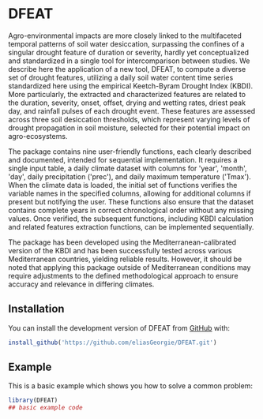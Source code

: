 # DFEAT

<!-- badges: start -->

<!-- badges: end -->

Agro-environmental impacts are more closely linked to the multifaceted temporal patterns of soil water desiccation,
surpassing the confines of a singular drought feature of duration or severity,
hardly yet conceptualized and standardized in a single tool for intercomparison between studies.
We describe here the application of a new tool, DFEAT, to compute a diverse set of drought features,
utilizing a daily soil water content time series standardized here using the empirical Keetch-Byram Drought Index (KBDI).
More particularly, the extracted and characterized features are related to the duration, severity, onset, offset, drying and wetting rates, driest peak day, and rainfall pulses of each drought event.
These features are assessed across three soil desiccation thresholds, which represent varying levels of drought propagation in soil moisture, selected for their potential impact on agro-ecosystems.


The package contains nine user-friendly functions, each clearly described and documented, intended for sequential implementation.
It requires a single input table, a daily climate dataset with columns for 'year', 'month', 'day',
daily precipitation ('prec'), and daily maximum temperature ('Tmax'). When the climate data is loaded,
the initial set of functions verifies the variable names in the specified columns, allowing for additional columns if present but notifying the user.
These functions also ensure that the dataset contains complete years in correct chronological order without any missing values. Once verified,
the subsequent functions, including KBDI calculation and related features extraction functions, can be implemented sequentially.

The package has been developed using the Mediterranean-calibrated version of the KBDI and has been successfully tested across various Mediterranean countries,
yielding reliable results. However, it should be noted that applying this package outside of Mediterranean conditions
may require adjustments to the defined methodological approach to ensure accuracy and relevance in differing climates.



## Installation

You can install the development version of DFEAT from [GitHub](https://github.com/eliasGeorgie/DFEAT.git) with:

``` r
install_github('https://github.com/eliasGeorgie/DFEAT.git')
```

## Example

This is a basic example which shows you how to solve a common problem:

``` r
library(DFEAT)
## basic example code
```
